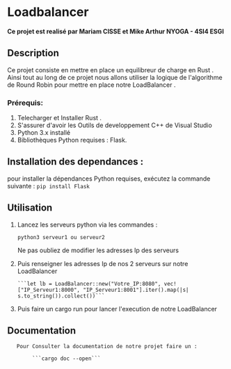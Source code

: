 # Loadbalancer
**Ce projet est realisé par  Mariam CISSE et  Mike Arthur NYOGA - 4SI4 ESGI**

## **Description**

Ce projet consiste en mettre en place un equilibreur de charge en Rust . Ainsi tout au long de ce projet nous allons utiliser la logique de l'algorithme de Round Robin pour mettre en place notre LoadBalancer .

### **Prérequis**:
	
  1. Telecharger et Installer Rust  . 
  2. S'assurer d'avoir les Outils de developpement C++ de Visual Studio
  3. Python 3.x installé
  4. Bibliothèques Python requises : Flask.  

## **Installation des dependances** :
pour installer la  dépendances Python requises, exécutez la commande suivante  :
		```pip install Flask```

## **Utilisation**
  1.  Lancez les serveurs python via les commandes :
         
      ```python3 serveur1 ou serveur2 ```
        
        Ne pas oubliez de modifier les adresses Ip des serveurs 
      
   2.  Puis renseigner les adresses Ip de nos 2 serveurs sur notre LoadBalancer
           
           ```let lb = LoadBalancer::new("Votre_IP:8080", vec!["IP_Serveur1:8000", "IP_Serveur1:8001"].iter().map(|s| s.to_string()).collect())```
    
   3.  Puis faire un cargo run pour lancer l'execution de notre LoadBalancer


  ## **Documentation**

       Pour Consulter la documentation de notre projet faire un :

            ```cargo doc --open```